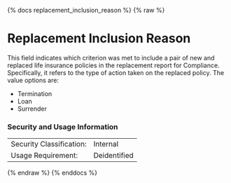 {% docs replacement_inclusion_reason %}
{% raw %}

# Replacement Inclusion Reason

This field indicates which criterion was met to include a pair of new and replaced life insurance policies in the
replacement report for Compliance. Specifically, it refers to the type of action taken on the replaced policy. The value
options are:
* Termination
* Loan
* Surrender

### Security and Usage Information
|     |     |
| --- | --- |
| Security Classification: | Internal |
| Usage Requirement:       | Deidentified |

{% endraw %}
{% enddocs %}